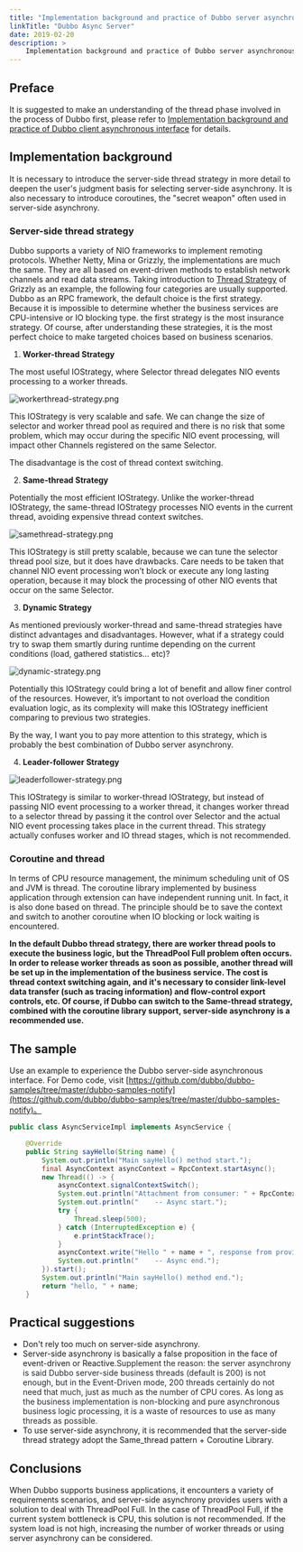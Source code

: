 ```yaml
---
title: "Implementation background and practice of Dubbo server asynchronous interface"
linkTitle: "Dubbo Async Server"
date: 2019-02-20
description: >
    Implementation background and practice of Dubbo server asynchronous interface
---
```


## Preface
It is suggested to make an understanding of the thread phase involved in the process of Dubbo first, please refer to [Implementation background and practice of Dubbo client asynchronous interface](/en/blog/2019/02/20/implementation-background-and-practice-of-dubbo-client-asynchronous-interface/) for details.

## Implementation background
It is necessary to introduce the server-side thread strategy in more detail to deepen the user's judgment basis for selecting server-side asynchrony. It is also necessary to introduce coroutines, the "secret weapon" often used in server-side asynchrony.

### Server-side thread strategy
Dubbo supports a variety of NIO frameworks to implement remoting protocols. Whether Netty, Mina or Grizzly, the implementations are much the same. They are all based on event-driven methods to establish network channels and read data streams. Taking introduction to [Thread Strategy](https://javaee.github.io/grizzly/iostrategies.html) of Grizzly as an example, the following four categories are usually supported. Dubbo as an RPC framework, the default choice is the first strategy. Because it is impossible to determine whether the business services are CPU-intensive or IO blocking type. the first strategy is the most insurance strategy. Of course, after understanding these strategies, it is the most perfect choice to make targeted choices based on business scenarios.
1. __Worker-thread Strategy__

The most useful IOStrategy, where Selector thread delegates NIO events processing to a worker threads.



![workerthread-strategy.png](/imgs/blog/dubboasyn_server/1.png)


This IOStrategy is very scalable and safe. We can change the size of selector and worker thread pool as required and there is no risk that some problem, which may occur during the specific NIO event processing, will impact other Channels registered on the same Selector.

The disadvantage is the cost of thread context switching.

2. __Same-thread Strategy__

Potentially the most efficient IOStrategy. Unlike the worker-thread IOStrategy, the same-thread IOStrategy processes NIO events in the current thread, avoiding expensive thread context switches.


![samethread-strategy.png](/imgs/blog/dubboasyn_server/2.png)


This IOStrategy is still pretty scalable, because we can tune the selector thread pool size, but it does have drawbacks. Care needs to be taken that channel NIO event processing won’t block or execute any long lasting operation, because it may block the processing of other NIO events that occur on the same Selector.

3. __Dynamic Strategy__

As mentioned previously worker-thread and same-thread strategies have distinct advantages and disadvantages. However, what if a strategy could try to swap them smartly during runtime depending on the current conditions (load, gathered statistics… etc)?


![dynamic-strategy.png](/imgs/blog/dubboasyn_server/3.png)


Potentially this IOStrategy could bring a lot of benefit and allow finer control of the resources. However, it’s important to not overload the condition evaluation logic, as its complexity will make this IOStrategy inefficient comparing to previous two strategies.

By the way, I want you to pay more attention to this strategy, which is probably the best combination of Dubbo server asynchrony.

4. __Leader-follower Strategy__


![leaderfollower-strategy.png](/imgs/blog/dubboasyn_server/4.png)

This IOStrategy is similar to worker-thread IOStrategy, but instead of passing NIO event processing to a worker thread, it changes worker thread to a selector thread by passing it the control over Selector and the actual NIO event processing takes place in the current thread. This strategy actually confuses worker and IO thread stages, which is not recommended.

### Coroutine and thread
In terms of CPU resource management, the minimum scheduling unit of OS and JVM is thread. The coroutine library implemented by business application through extension can have independent running unit. In fact, it is also done based on thread. The principle should be to save the context and switch to another coroutine when IO blocking or lock waiting is encountered.

__In the default Dubbo thread strategy, there are worker thread pools to execute the business logic, but the ThreadPool Full problem often occurs. In order to release worker threads as soon as possible, another thread will be set up in the implementation of the business service. The cost is thread context switching again, and it's necessary to consider link-level data transfer (such as tracing information) and flow-control export controls, etc. Of course, if Dubbo can switch to the Same-thread strategy, combined with the coroutine library support, server-side asynchrony is a recommended use.__

## The sample

Use an example to experience the Dubbo server-side asynchronous interface. For Demo code, visit [https://github.com/dubbo/dubbo-samples/tree/master/dubbo-samples-notify](https://github.com/dubbo/dubbo-samples/tree/master/dubbo-samples-notify)。

```java
public class AsyncServiceImpl implements AsyncService {

    @Override
    public String sayHello(String name) {
        System.out.println("Main sayHello() method start.");
        final AsyncContext asyncContext = RpcContext.startAsync();
        new Thread(() -> {
            asyncContext.signalContextSwitch();
            System.out.println("Attachment from consumer: " + RpcContext.getContext().getAttachment("consumer-key1"));
            System.out.println("    -- Async start.");
            try {
                Thread.sleep(500);
            } catch (InterruptedException e) {
                e.printStackTrace();
            }
            asyncContext.write("Hello " + name + ", response from provider.");
            System.out.println("    -- Async end.");
        }).start();
        System.out.println("Main sayHello() method end.");
        return "hello, " + name;
    }

```
## Practical suggestions
* Don't rely too much on server-side asynchrony.
* Server-side asynchrony is basically a false proposition in the face of event-driven or Reactive.<span data-type="color" style="color:rgb(36, 41, 46)"><span data-type="background" style="background-color:rgb(255, 255, 255)">Supplement the reason: the server asynchrony is said Dubbo server-side business threads (default is 200) is not enough, but in the Event-Driven mode, 200 threads certainly do not need that much, just as much as the number of CPU cores. As long as the business implementation is non-blocking and pure asynchronous business logic processing, it is a waste of resources to use as many threads as possible.</span></span>
* To use server-side asynchrony, it is recommended that the server-side thread strategy adopt the Same_thread pattern + Coroutine Library.

## Conclusions
When Dubbo supports business applications, it encounters a variety of requirements scenarios, and server-side asynchrony provides users with a solution to deal with ThreadPool Full. In the case of ThreadPool Full, if the current system bottleneck is CPU, this solution is not recommended. If the system load is not high, increasing the number of worker threads or using server asynchrony can be considered.
